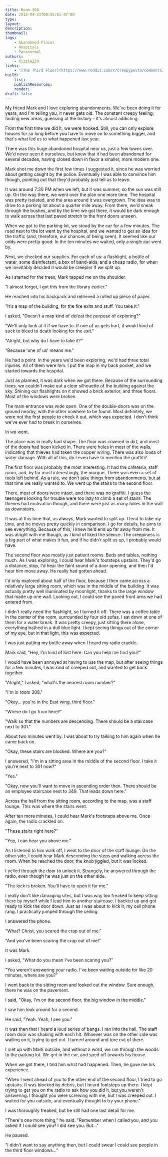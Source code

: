 ```yaml
---
title: Room 308
date: 2013-04-21T00:55:51-07:00
type:
layout:
description:
thumbnail:
tags:
    - Abandoned Places
    - Hospitals
    - Paranormal
authors:
    - dizzle229
links:
    - "[The Third Floor](https://www.reddit.com/r/creepypasta/comments/1csy45/the_third_floor/)"
build:
    list:
    publishResources:
    render:
draft: false
---
```


<section>

My friend Mark and I love exploring abandonments. We've been doing it for years, and I'm telling you, it never gets old. The constant creepy feeling, finding new areas, guessing at the history - it's almost addicting.

From the first time we did it, we were hooked. Still, you can only explore houses for so long before you have to move on to something bigger, and that's what led us to what happened last year.

There was this huge abandoned hospital near us, just a few towns over. We'd never seen it ourselves, but knew that it had been abandoned for several decades, having closed down in favor a smaller, more modern one.

Mark shot me down the first few times I suggested it, since he was worried about getting caught by the police. Eventually I was able to convince him though, pointing out that they'd probably just tell us to leave.

It was around 7:30 PM when we left, but it was summer, so the sun was still up. On the way there, we went over the plan one more time. The hospital was pretty isolated, and the area around it was overgrown. The idea was to drive to a parking lot about a quarter mile away. From there, we'd sneak through the bushes, and by the time we got there, it would be dark enough to walk across that last paved stretch to the front doors unseen.

When we got to the parking lot, we stood by the car for a few minutes. The road next to the lot went by the hospital, and we wanted to get an idea for the traffic (and, therefore, our chances of being seen). It seemed like our odds were pretty good: In the ten minutes we waited, only a single car went by.

Next, we checked our supplies. For each of us: a flashlight, a bottle of water, some disinfectant, a box of band-aids, and a cheap radio, for when we inevitably decided it would be creepier if we split up.

As I started for the trees, Mark tapped me on the shoulder.

"I almost forgot, I got this from the library earlier."

He reached into his backpack and retrieved a rolled up piece of paper.

"It's a map of the building, for the fire exits and stuff. You take it."

I asked, "Doesn't a map kind of defeat the purpose of exploring?"

"We'll only look at it if we have to. If one of us gets hurt, it would kind of suck to bleed to death looking for the exit."

"Alright, but why do I have to take it?"

"Because 'one of us' means me."

He had a point. In the years we'd been exploring, we'd had three total injuries. All of them were him. I put the map in my back pocket, and we started towards the hospital.

Just as planned, it was dark when we got there. Because of the surrounding trees, we couldn't make out a clear silhouette of the building against the sky. Shining our flashlights on it showed a brick exterior, and three floors. Most of the windows were broken.

The main entrance was wide open. One of the double-doors was on the ground nearby, with the other nowhere to be found. Most definitely, we were not the first people to check it out, which was expected. I don't think we've ever had to break in ourselves.

In we went.

The place was in really bad shape. The floor was covered in dirt, and most of the doors had been kicked in. There were holes in most of the walls, indicating that thieves had taken the copper wiring. There was also loads of water damage. With all of this, do I even have to mention the graffiti?

The first floor was probably the most interesting. It had the cafeteria, staff room, and, by far most interestingly, the morgue. There was even a set of tools left behind. As a rule, we don't take things from abandonments, but at that time we really wanted to. We went up the stairs to the second floor.

There, most of doors were intact, and there was no graffiti. I guess the teenagers looking for trouble were too lazy to climb a set of stairs. The thieves had motivation though, and there were just as many holes in the wall as downstairs.

It was at this time that, as always, Mark wanted to split up. I tend to take my time, and he moves pretty quickly in comparison. I go for details, he aims to see everything. Because of this, I knew he'd end up far away from me. It was alright with me though, as I kind of liked the silence. The creepiness is a big part of what makes it fun, and if he didn't split us up, I probably would have.

The second floor was mostly just patient rooms. Beds and tables, nothing much. As I was exploring, I could hear Mark's footsteps upstairs. They'd go a distance, stop, I'd hear the faint sound of a door opening, and then I'd hear him move away. He really had gotten ahead.

I'd only explored about half of the floor, because I then came across a relatively large sitting room, which was in the middle of the building. It was actually pretty well illuminated by moonlight, thanks to the large window that made up one wall. Looking out, I could see the paved front area we had entered from.

I didn't really need the flashlight, so I turned it off. There was a coffee table in the center of the room, surrounded by four old sofas. I sat down at one of them for a water break. It was pretty creepy, just sitting there alone, everything bathed in a dull blue light. I kept seeing things out of the corner of my eye, but in that light, this was expected.

I was just putting my bottle away when I heard my radio crackle.

Mark said, "Hey, I'm kind of lost here. Can you help me find you?"

I would have been annoyed at having to use the map, but after seeing things for a few minutes, I was kind of creeped out, and wanted to get back together.

"Alright," I asked, "what's the nearest room number?"

"I'm in room 308."

"Okay... you're in the East wing, third floor."

"Where do I go from here?"

"Walk so that the numbers are descending. There should be a staircase next to 301."

About two minutes went by. I was about to try talking to him again when he came back on.

"Okay, these stairs are blocked. Where are you?"

I answered, "I'm in a sitting area in the middle of the second floor. I take it you're next to 301 now?"

"Yes."

"Okay, now you'll want to move in ascending order then. There should be an employee staircase next to 349. That leads down here."

Across the hall from the sitting room, according to the map, was a staff lounge. This was where the stairs went.

After ten more minutes, I could hear Mark's footsteps above me. Once again, the radio crackled on.

"These stairs right here?"

"Yep, I can hear you above me."

As I listened to him walk off, I went to the door of the staff lounge. On the other side, I could hear Mark descending the steps and walking across the room. When he reached the door, the knob jiggled, but it was locked.

I yelled through the door to unlock it. Strangely, he answered through the radio, even though he was just on the other side.

"The lock is broken. You'll have to open it for me."

I really don't like damaging sites, but I was way too freaked to keep sitting there by myself while I lead him to another staircase. I backed up and got ready to kick the door down. Just as I was about to kick it, my cell phone rang. I practically jumped through the ceiling.

I answered the phone.

"What? Christ, you scared the crap out of me."

"And you've been scaring the crap out of me!"

It was Mark.

I asked, "What do you mean I've been scaring you?"

"You weren't answering your radio. I've been waiting outside for like 20 minutes, where are you?"

I went back to the sitting room and looked out the window. Sure enough, there he was on the pavement.

I said, "Okay, I'm on the second floor, the big window in the middle."

I saw him look around for a second.

He said, "Yeah. Yeah, I see you."

It was then that I heard a loud series of bangs. I ran into the hall. The staff room door was shaking with each hit. Whoever was on the other side was wailing on it, trying to get out. I turned around and tore out of there.

I met up with Mark outside, and without a word, we ran through the woods to the parking lot. We got in the car, and sped off towards his house.

When we got there, I told him what had happened. Then, he gave me his experience.

"When I went ahead of you to the other end of the second floor, I tried to go upstairs. It was blocked by debris, but I heard footsteps up there. I kept trying to get you on the radio to ask how you did it, but you weren't answering. I thought you were screwing with me, but I was creeped out. I waited for you outside, and eventually thought to try your phone."

I was thoroughly freaked, but he still had one last detail for me.

"There's one more thing," he said. "Remember when I called you, and you asked if I could see you? I did see you. But..."

He paused.

"I didn't want to say anything then, but I could swear I could see people in the third floor windows..."

</section>
